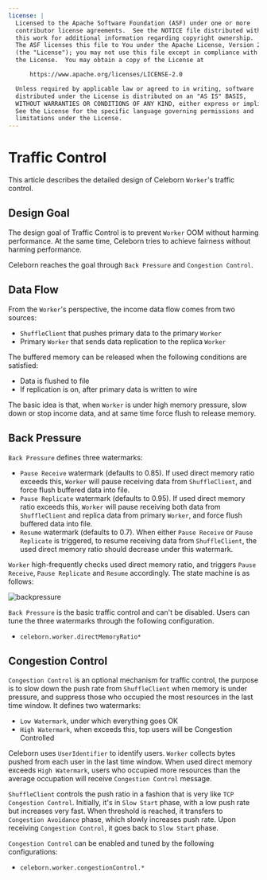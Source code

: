 ```yaml
---
license: |
  Licensed to the Apache Software Foundation (ASF) under one or more
  contributor license agreements.  See the NOTICE file distributed with
  this work for additional information regarding copyright ownership.
  The ASF licenses this file to You under the Apache License, Version 2.0
  (the "License"); you may not use this file except in compliance with
  the License.  You may obtain a copy of the License at

      https://www.apache.org/licenses/LICENSE-2.0

  Unless required by applicable law or agreed to in writing, software
  distributed under the License is distributed on an "AS IS" BASIS,
  WITHOUT WARRANTIES OR CONDITIONS OF ANY KIND, either express or implied.
  See the License for the specific language governing permissions and
  limitations under the License.
---
```


# Traffic Control
This article describes the detailed design of Celeborn `Worker`'s traffic control.

## Design Goal
The design goal of Traffic Control is to prevent `Worker` OOM without harming performance. At the
same time, Celeborn tries to achieve fairness without harming performance.

Celeborn reaches the goal through `Back Pressure` and `Congestion Control`.

## Data Flow
From the `Worker`'s perspective, the income data flow comes from two sources:

- `ShuffleClient` that pushes primary data to the primary `Worker`
- Primary `Worker` that sends data replication to the replica `Worker`

The buffered memory can be released when the following conditions are satisfied:

- Data is flushed to file
- If replication is on, after primary data is written to wire

The basic idea is that, when `Worker` is under high memory pressure, slow down or stop income data, and at same
time force flush to release memory.

## Back Pressure
`Back Pressure` defines three watermarks:

- `Pause Receive` watermark (defaults to 0.85). If used direct memory ratio exceeds this, `Worker` will pause
  receiving data from `ShuffleClient`, and force flush buffered data into file.
- `Pause Replicate` watermark (defaults to 0.95). If used direct memory ratio exceeds this, `Worker` will pause
  receiving both data from `ShuffleClient` and replica data from primary `Worker`, and force flush buffered
  data into file.
- `Resume` watermark (defaults to 0.7). When either `Pause Receive` or `Pause Replicate` is triggered, to resume
  receiving data from `ShuffleClient`, the used direct memory ratio should decrease under this watermark.

`Worker` high-frequently checks used direct memory ratio, and triggers `Pause Receive`, `Pause Replicate` and `Resume`
accordingly. The state machine is as follows:

![backpressure](../../assets/img/backpressure.svg)

`Back Pressure` is the basic traffic control and can't be disabled. Users can tune the three watermarks through the
following configuration.

- `celeborn.worker.directMemoryRatio*`

## Congestion Control
`Congestion Control` is an optional mechanism for traffic control, the purpose is to slow down the push rate
from `ShuffleClient` when memory is under pressure, and suppress those who occupied the most resources in the
last time window. It defines two watermarks:

- `Low Watermark`, under which everything goes OK
- `High Watermark`, when exceeds this, top users will be Congestion Controlled

Celeborn uses `UserIdentifier` to identify users. `Worker` collects bytes pushed from each user in the last time
window. When used direct memory exceeds `High Watermark`, users who occupied more resources than the average
occupation will receive `Congestion Control` message.

`ShuffleClient` controls the push ratio in a fashion that is very like `TCP Congestion Control`. Initially, it's in
`Slow Start` phase, with a low push rate but increases very fast. When threshold is reached, it transfers to
`Congestion Avoidance` phase, which slowly increases push rate. Upon receiving `Congestion Control`, it goes back
to `Slow Start` phase.

`Congestion Control` can be enabled and tuned by the following configurations:

- `celeborn.worker.congestionControl.*`
